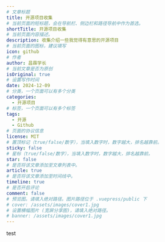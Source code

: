 ```yaml
---
# 文章标题
title: 开源项目收集
# 当前页面的短标题，会在导航栏、侧边栏和路径导航中作为首选。
shortTitle: 开源项目收集
# 当前页面内容描述。
description: 收集介绍一些我觉得有意思的开源项目
# 当前页面的图标，建议填写
icon: github
# 作者
author: 昌霖学长
# 当前文章是否为原创
isOriginal: true
# 设置写作时间
date: 2024-12-09
# 分类，一个页面可以有多个分类
categories: 
  - 开源项目
# 标签，一个页面可以有多个标签
tags: 
  - 开源
  - Github
# 页面的协议信息
license: MIT
# 置顶标记（true/false/数字），当填入数字时，数字越大，排名越靠前。
sticky: false
# 星标（true/false/数字），当填入数字时，数字越大，排名越靠前。
star: false
# 是否将该文章添加至文章列表中。
article: true
# 是否将该文章添加至时间线中。
timeline: true
# 是否开启评论
comment: false
# 预览图。请填入绝对路径。图片路径位于 .vuepress/public 下
# cover: /assets/images/cover1.jpg
# 设置横幅图片 (宽屏分享图)，请填入绝对路径。
# banner: /assets/images/cover1.jpg
---
```

test
